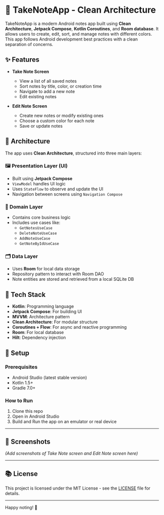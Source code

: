 # 📝 TakeNoteApp - Clean Architecture

TakeNoteApp is a modern Android notes app built using **Clean Architecture**, **Jetpack Compose**, **Kotlin Coroutines**, and **Room database**. It allows users to create, edit, sort, and manage notes with different colors. This app follows Android development best practices with a clean separation of concerns.

## ✨ Features

- **Take Note Screen**  
  - View a list of all saved notes  
  - Sort notes by title, color, or creation time  
  - Navigate to add a new note  
  - Edit existing notes  

- **Edit Note Screen**  
  - Create new notes or modify existing ones  
  - Choose a custom color for each note  
  - Save or update notes  

## 🧱 Architecture

The app uses **Clean Architecture**, structured into three main layers:

### 🖼️ Presentation Layer (UI)
- Built using **Jetpack Compose**  
- `ViewModel` handles UI logic  
- Uses `StateFlow` to observe and update the UI  
- Navigation between screens using `Navigation Compose`

### 🧠 Domain Layer
- Contains core business logic  
- Includes use cases like:
  - `GetNotesUseCase`  
  - `DeleteNoteUseCase`  
  - `AddNoteUseCase`  
  - `GetNoteByIdUseCase`

### 🗂️ Data Layer
- Uses **Room** for local data storage  
- Repository pattern to interact with Room DAO  
- Note entities are stored and retrieved from a local SQLite DB  

## 🔧 Tech Stack

- **Kotlin**: Programming language  
- **Jetpack Compose**: For building UI  
- **MVVM**: Architecture pattern  
- **Clean Architecture**: For modular structure  
- **Coroutines + Flow**: For async and reactive programming  
- **Room**: For local database  
- **Hilt**: Dependency injection  

## 🚀 Setup

### Prerequisites

- Android Studio (latest stable version)  
- Kotlin 1.5+  
- Gradle 7.0+  

### How to Run

1. Clone this repo  
2. Open in Android Studio  
3. Build and Run the app on an emulator or real device  

---

## 📸 Screenshots

*(Add screenshots of Take Note screen and Edit Note screen here)*

---

## 📚 License

This project is licensed under the MIT License - see the [LICENSE](LICENSE) file for details.

---

Happy noting! 📝
